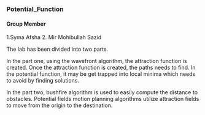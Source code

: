 ### Potential_Function

#### Group Member
1.Syma Afsha
2. Mir Mohibullah Sazid

The lab has been divided into two parts. 

In the part one, using the wavefront algorithm, the
attraction function is created. Once the attraction function is created, the paths needs to find. In
the potential function, it may be get trapped into local minima which needs to avoid by finding
solutions. 

In the part two, bushfire algorithm is used to easily compute the distance to obstacles.
Potential fields motion planning algorithms utilize attraction fields to move from the origin to the
destination.
